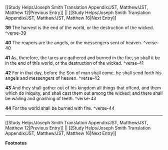 [[Study Helps/Joseph Smith Translation Appendix/JST, Matthew/JST, Matthew 12|Previous Entry]]  ||  [[Study Helps/Joseph Smith Translation Appendix/JST, Matthew/JST, Matthew 16|Next Entry]]

**39**  The harvest is the end of the world, or the destruction of the wicked. ^verse-39

**40**  The reapers are the angels, or the messengers sent of heaven. ^verse-40

**41**  As, therefore, the tares are gathered and burned in the fire, so shall it be in the end of this world, or the destruction of the wicked. ^verse-41

**42**  For in that day, before the Son of man shall come, he shall send forth his angels and messengers of heaven. ^verse-42

**43**  And they shall gather out of his kingdom all things that offend, and them which do iniquity, and shall cast them out among the wicked; and there shall be wailing and gnashing of teeth. ^verse-43

**44**  For the world shall be burned with fire. ^verse-44


---
[[Study Helps/Joseph Smith Translation Appendix/JST, Matthew/JST, Matthew 12|Previous Entry]]  ||  [[Study Helps/Joseph Smith Translation Appendix/JST, Matthew/JST, Matthew 16|Next Entry]]


**Footnotes**
